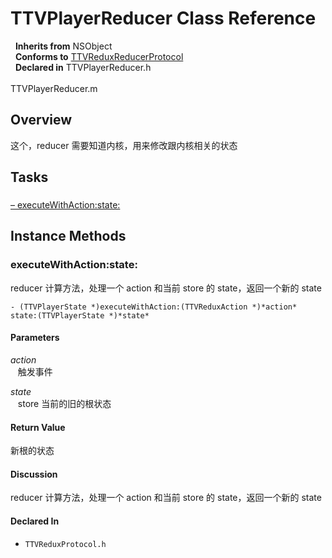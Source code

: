 # TTVPlayerReducer Class Reference

&nbsp;&nbsp;**Inherits from** NSObject  
&nbsp;&nbsp;**Conforms to** <a href="../Protocols/TTVReduxReducerProtocol.html">TTVReduxReducerProtocol</a>  
&nbsp;&nbsp;**Declared in** TTVPlayerReducer.h<br />  
TTVPlayerReducer.m  

## Overview

这个，reducer 需要知道内核，用来修改跟内核相关的状态

## Tasks

### 

[&ndash;&nbsp;executeWithAction:state:](#//api/name/executeWithAction:state:)  

<a title="Instance Methods" name="instance_methods"></a>
## Instance Methods

<a name="//api/name/executeWithAction:state:" title="executeWithAction:state:"></a>
### executeWithAction:state:

reducer 计算方法，处理一个 action 和当前 store 的 state，返回一个新的 state

`- (TTVPlayerState *)executeWithAction:(TTVReduxAction *)*action* state:(TTVPlayerState *)*state*`

#### Parameters

*action*  
&nbsp;&nbsp;&nbsp;触发事件  

*state*  
&nbsp;&nbsp;&nbsp;store 当前的旧的根状态  

#### Return Value
新根的状态

#### Discussion
reducer 计算方法，处理一个 action 和当前 store 的 state，返回一个新的 state

#### Declared In
* `TTVReduxProtocol.h`


